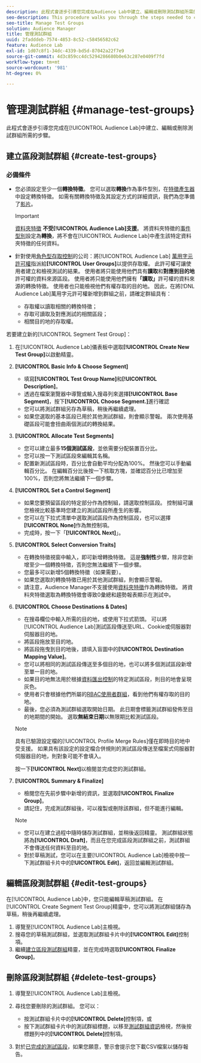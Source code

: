 ```yaml
---
description: 此程式會逐步引導您完成在Audience Lab中建立、編輯或刪除測試群組所需的步驟
seo-description: This procedure walks you through the steps needed to create, edit, or delete a test group in Audience Lab
seo-title: Manage Test Groups
solution: Audience Manager
title: 管理測試群組
uuid: 2fadddeb-7574-4853-8c52-c58456582c62
feature: Audience Lab
exl-id: 1d07c8f1-34dc-4339-bd5d-87042a22f7e9
source-git-commit: 4d3c859cc4dc5294286680b0e63c287e0409f7fd
workflow-type: tm+mt
source-wordcount: '981'
ht-degree: 0%

---
```


# 管理測試群組 {#manage-test-groups}

此程式會逐步引導您完成在[!UICONTROL Audience Lab]中建立、編輯或刪除測試群組所需的步驟。

## 建立區段測試群組 {#create-test-groups}

### 必備條件

<!-- create-test-group.xml -->

* 您必須設定至少一個&#x200B;**轉換特徵**。 您可以選取&#x200B;**轉換**&#x200B;作為事件型別，在[特徵產生器](../../features/traits/create-onboarded-rule-based-traits.md)中設定轉換特徵。 如需有關轉換特徵及其設定方式的詳細資訊，我們為您準備了[影片](https://helpx.adobe.com/audience-manager/kt/using/creating-conversion-traits-feature-video-use.html)。

  >[!IMPORTANT]
  >
  >[資料夾特徵](../../features/traits/about-folder-traits.md) **不受[!UICONTROL Audience Lab]支援**。 將資料夾特徵的[事件型別](../../features/traits/create-onboarded-rule-based-traits.md)設定為&#x200B;**轉換**，將不會在[!UICONTROL Audience Lab]中產生該特定資料夾特徵的任何資料。

* 針對使用[角色型存取控制](../../features/administration/administration-overview.md)的公司：將[!UICONTROL Audience Lab] [萬用字元許可權](../../features/administration/administration-overview.md#wild-card-permissions)指派給&#x200B;**[!UICONTROL User Groups]**&#x200B;以提供存取權。 此許可權可讓使用者建立和檢視測試的結果。 使用者將只能使用他們具有&#x200B;**讀取**&#x200B;和&#x200B;**對應到目的地**&#x200B;許可權的資料來源區段。 使用者將只能使用他們擁有&#x200B;**「讀取」**&#x200B;許可權的資料來源的轉換特徵。 使用者也只能檢視他們有權存取的目的地。 因此，在將[!DNL Audience Lab]萬用字元許可權新增到群組之前，請確定群組具有：
   * 存取權以讀取相關的轉換特徵；
   * 存取可讀取及對應測試的相關區段；
   * 相關目的地的存取權。

若要建立新的[!UICONTROL Segment Test Group]：

1. 在[!UICONTROL Audience Lab]儀表板中選取&#x200B;**[!UICONTROL Create New Test Group]**&#x200B;以啟動精靈。
1. **[!UICONTROL Basic Info & Choose Segment]**

   * 填寫&#x200B;**[!UICONTROL Test Group Name]**&#x200B;和&#x200B;**[!UICONTROL Description]**。
   * 透過在檔案瀏覽器中導覽或輸入搜尋列來選擇&#x200B;**[!UICONTROL Base Segment]**，按下&#x200B;**[!UICONTROL Choose Segment.]**&#x200B;進行確認
   * 您可以將測試群組另存為草稿，稍後再繼續處理。
   * 如果您選取的基本區段已用於其他測試群組，則會顯示警報。 兩次使用基礎區段可能會扭曲兩個測試的轉換結果。

1. **[!UICONTROL Allocate Test Segments]**

   * 您可以建立最多&#x200B;**15個測試區段**，並依需要分配裝置百分比。
   * 您可以按一下測試區段來編輯其名稱。
   * 配置新測試區段時，百分比會自動平均分配為100%。 然後您可以手動編輯百分比。 在編輯百分比後按一下核取方塊，並確認百分比已增加至100%，否則您將無法繼續下一個步驟。

1. **[!UICONTROL Set a Control Segment]**

   * 如果您要預留區段的特定部分作為控制組，請選取控制區段。 控制組可讓您檢視比較基準時您建立的測試區段所產生的影響。
   * 您可以在下拉式清單中選取測試區段作為控制區段，也可以選擇&#x200B;**[!UICONTROL None]**&#x200B;作為無控制項。
   * 完成時，按一下「**[!UICONTROL Next]**」。

1. **[!UICONTROL Select Conversion Traits]**

   * 在轉換特徵視窗中輸入，即可新增轉換特徵。 這是&#x200B;**強制性**&#x200B;步驟，除非您新增至少一個轉換特徵，否則您無法繼續下一個步驟。
   * 您最多可以新增5個轉換特徵（如果需要）。
   * 如果您選取的轉換特徵已用於其他測試群組，則會顯示警報。
   * 請注意，Audience Manager不支援使用[資料夾特徵](/help/using/features/traits/about-folder-traits.md)作為轉換特徵。 將資料夾特徵選取為轉換特徵會導致0彙總和趨勢報表顯示在測試中。

1. **[!UICONTROL Choose Destinations & Dates]**

   * 在搜尋欄位中輸入所需的目的地，或使用下拉式箭頭。 可以將[!UICONTROL Audience Lab]測試區段傳送至URL、Cookie或伺服器對伺服器目的地。
   * 將區段拖放至目的地。
   * 將區段拖曳到目的地後，請填入盲圖中的&#x200B;**[!UICONTROL Destination Mapping Value]**。
   * 您可以將相同的測試區段傳送至多個目的地，也可以將多個測試區段新增至單一目的地。
   * 如果目的地無法用於根據[資料匯出控制](../../features/data-export-controls.md)的特定測試區段，則目的地會呈現灰色。
   * 使用者只會根據他們所屬的[RBAC使用者群組](../../features/administration/administration-overview.md)，看到他們有權存取的目的地。
   * 最後，您必須為測試群組選取開始日期。 此日期會標籤測試群組發佈至目的地期間的開始。 選取&#x200B;**無結束日期**&#x200B;以無限期比較測試區段。

   >[!NOTE]
   >
   >具有已驗證設定檔的[!UICONTROL Profile Merge Rules]僅在即時目的地中受支援。 如果具有該設定的設定檔合併規則的測試區段傳送至檔案式伺服器對伺服器目的地，則對象可能不會填入。

   按一下&#x200B;**[!UICONTROL Next]**&#x200B;以檢閱並完成您的測試群組。

1. **[!UICONTROL Summary & Finalize]**

   * 檢閱您在先前步驟中新增的資訊，並選取&#x200B;**[!UICONTROL Finalize Group]**。
   * 請記住，完成測試群組後，可以複製或刪除該群組，但不能進行編輯。

   >[!NOTE]
   >* 您可以在建立過程中隨時儲存測試群組，並稍後返回精靈。 測試群組狀態將為&#x200B;**[!UICONTROL Draft]**，而且在您完成區段測試群組之前，測試群組不會傳送任何資料至目的地。
   >* 對於草稿測試，您可以在主要[!UICONTROL Audience Lab]檢視中按一下測試群組卡片中的&#x200B;**[!UICONTROL Edit]**，返回並編輯測試群組。

## 編輯區段測試群組 {#edit-test-groups}

在[!UICONTROL Audience Lab]中，您只能編輯草稿測試群組。 在[!UICONTROL Create Segment Test Group]精靈中，您可以將測試群組儲存為草稿，稍後再繼續處理。

1. 導覽至[!UICONTROL Audience Lab]主檢視。
1. 搜尋您的草稿測試群組，並選取測試群組卡片中的&#x200B;**[!UICONTROL Edit]**&#x200B;控制項。
1. 繼續[建立區段測試群組](../../features/audience-lab/audience-lab-manage-test-groups.md#create-test-groups)精靈，並在完成時選取&#x200B;**[!UICONTROL Finalize Group]**。

## 刪除區段測試群組 {#delete-test-groups}

1. 導覽至[!UICONTROL Audience Lab]主檢視。
1. 尋找您要刪除的測試群組。 您可以：

   * 按測試群組卡片中的&#x200B;**[!UICONTROL Delete]**&#x200B;控制項，或
   * 按下測試群組卡片中的測試群組標題，以移至[測試群組資訊](../../features/audience-lab/audience-lab-information-view.md)檢視，然後按標題列中的&#x200B;**[!UICONTROL Delete]**&#x200B;控制項。

1. 對於[已完成的測試區段](../../features/audience-lab/audience-lab.md#status)，如果您願意，警示會提示您下載CSV檔案以儲存報告。
